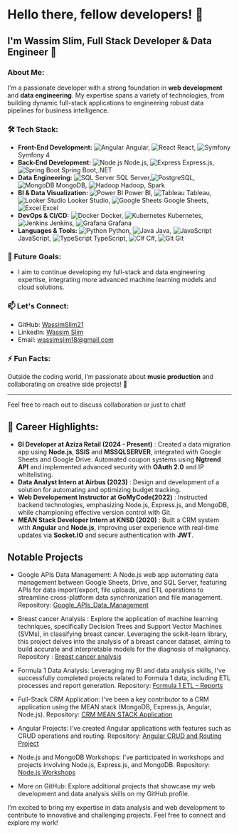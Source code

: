 # Hello there, fellow developers! 👋

## I'm Wassim Slim, Full Stack Developer & Data Engineer 🚀

### About Me:
I'm a passionate developer with a strong foundation in **web development** and **data engineering**. My expertise spans a variety of technologies, from building dynamic full-stack applications to engineering robust data pipelines for business intelligence.

### 🛠️ Tech Stack:
- **Front-End Development:** ![Angular](https://img.icons8.com/color/48/angularjs.png) Angular, ![React](https://img.icons8.com/color/48/react-native.png) React, ![Symfony](https://img.icons8.com/color/48/symfony.png) Symfony 4
- **Back-End Development:** ![Node.js](https://img.icons8.com/color/48/nodejs.png) Node.js, ![Express](https://img.icons8.com/color/48/express.png) Express.js, ![Spring Boot](https://img.icons8.com/color/48/spring-logo.png) Spring Boot,.NET
- **Data Engineering:** ![SQL Server](https://img.icons8.com/color/48/sql.png) SQL Server,![PostgreSQL](https://github.com/user-attachments/assets/3ec7710a-cb52-4f3a-9e02-f4b8bd7b9e51), ![MongoDB](https://img.icons8.com/color/48/mongodb.png) MongoDB, ![Hadoop](https://github.com/user-attachments/assets/adf26a33-88b6-4fa8-ae3b-2c25abb8adc5) Hadoop, Spark
- **BI & Data Visualization:** ![Power BI](https://img.icons8.com/color/48/power-bi.png) Power BI, ![Tableau](https://img.icons8.com/color/48/tableau-software.png) Tableau, ![Looker Studio](https://img.icons8.com/color/48/google.png) Looker Studio, ![Google Sheets](https://img.icons8.com/color/48/google-sheets.png) Google Sheets, ![Excel](https://img.icons8.com/color/48/ms-excel.png) Excel
- **DevOps & CI/CD:** ![Docker](https://img.icons8.com/color/48/docker.png) Docker, ![Kubernetes](https://img.icons8.com/color/48/kubernetes.png) Kubernetes, ![Jenkins](https://img.icons8.com/color/48/jenkins.png) Jenkins, ![Grafana](https://img.icons8.com/color/48/grafana.png) Grafana
- **Languages & Tools:** ![Python](https://img.icons8.com/color/48/python.png) Python, ![Java](https://img.icons8.com/color/48/java-coffee-cup-logo.png) Java, ![JavaScript](https://img.icons8.com/color/48/javascript.png) JavaScript, ![TypeScript](https://img.icons8.com/color/48/typescript.png) TypeScript, ![C#](https://img.icons8.com/color/48/c-sharp-logo.png) C#, ![Git](https://img.icons8.com/color/48/git.png) Git



### 🎯 Future Goals:
- I aim to continue developing my full-stack and data engineering expertise, integrating more advanced machine learning models and cloud solutions.

### 📫 Let's Connect:
- GitHub: [WassimSlim21](https://github.com/WassimSlim21)
- LinkedIn: [Wassim Slim](https://www.linkedin.com/in/wassimslim)
- Email: wassimslim18@gmail.com

### ⚡ Fun Facts:
Outside the coding world, I’m passionate about **music production** and collaborating on creative side projects! 🎵

---
Feel free to reach out to discuss collaboration or just to chat!



## 🚀 Career Highlights:

- **BI Developer at Aziza Retail (2024 - Present)** :   Created a data migration app using **Node.js**, **SSIS** and **MSSQLSERVER**, integrated with Google Sheets and Google Drive. Automated coupon systems using **Ngtrend API** and implemented advanced security with **OAuth 2.0** and IP whitelisting.
- **Data Analyst Intern at Airbus (2023)** : Design and development of a solution for automating and optimizing budget tracking.
- **Web Developement Instructor at GoMyCode(2022)** : Instructed backend technologies, emphasizing Node.js, Express.js, and MongoDB, while championing effective version control with Git.
- **MEAN Stack Developer Intern at KNSD (2020)** : Built a CRM system with **Angular** and **Node.js**, improving user experience with real-time updates via **Socket.IO** and secure authentication with **JWT**.

## Notable Projects
- Google APIs Data Management: A Node.js web app automating data management between Google Sheets, Drive, and SQL Server, featuring APIs for data import/export, file uploads, and ETL operations to streamline cross-platform data synchronization and file management.
Repository: [Google_APIs_Data_Management](https://github.com/WassimSlim21/Google_APIs_Data_Management)


- Breast cancer Analysis : Explore the application of machine learning techniques, specifically Decision Trees and Support Vector Machines (SVMs), in classifying breast cancer. Leveraging the scikit-learn library, this project delves into the analysis of a breast cancer dataset, aiming to build accurate and interpretable models for the diagnosis of malignancy.
Repository :  [Breast cancer analysis](https://github.com/WassimSlim21/Breast_Cancer_Data_Analysis.git)

- Formula 1 Data Analysis: Leveraging my BI and data analysis skills, I've successfully completed projects related to Formula 1 data, including ETL processes and report generation.
Repository: [Formula 1 ETL - Reports](https://github.com/WassimSlim21/WefastReports.git)

- Full-Stack CRM Application: I've been a key contributor to a CRM application using the MEAN stack (MongoDB, Express.js, Angular, Node.js).
Repository: [CRM MEAN STACK Application](https://github.com/WassimSlim21/CRM-)

- Angular Projects: I've created Angular applications with features such as CRUD operations and routing.
Repository: [Angular CRUD and Routing Project](https://github.com/WassimSlim21/Projet-Angular-Crud-Routing)

- Node.js and MongoDB Workshops: I've participated in workshops and projects involving Node.js, Express.js, and MongoDB.
Repository: [Node.js Workshops](https://github.com/WassimSlim21/all_node_workshops)

- More on GitHub: Explore additional projects that showcase my web development and data analysis skills on my GitHub profile.

I'm excited to bring my expertise in data analysis and web development to contribute to innovative and challenging projects. Feel free to connect and explore my work!

